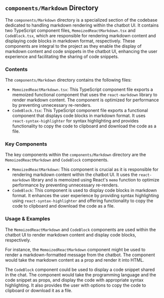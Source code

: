 
## `components/Markdown` Directory

The `components/Markdown` directory is a specialized section of the codebase dedicated to handling markdown rendering within the chatbot UI. It contains two TypeScript component files, `MemoizedReactMarkdown.tsx` and `CodeBlock.tsx`, which are responsible for rendering markdown content and displaying code blocks in markdown format, respectively. These components are integral to the project as they enable the display of markdown content and code snippets in the chatbot UI, enhancing the user experience and facilitating the sharing of code snippets.

### Contents

The `components/Markdown` directory contains the following files:

- `MemoizedReactMarkdown.tsx`: This TypeScript component file exports a memoized functional component that uses the `react-markdown` library to render markdown content. The component is optimized for performance by preventing unnecessary re-renders.
- `CodeBlock.tsx`: This TypeScript component file exports a functional component that displays code blocks in markdown format. It uses `react-syntax-highlighter` for syntax highlighting and provides functionality to copy the code to clipboard and download the code as a file.

### Key Components

The key components within the `components/Markdown` directory are the `MemoizedReactMarkdown` and `CodeBlock` components.

- `MemoizedReactMarkdown`: This component is crucial as it is responsible for rendering markdown content within the chatbot UI. It uses the `react-markdown` library and is memoized using React's `memo` function to optimize performance by preventing unnecessary re-renders.
- `CodeBlock`: This component is used to display code blocks in markdown format. It enhances the user experience by providing syntax highlighting using `react-syntax-highlighter` and offering functionality to copy the code to clipboard and download the code as a file.

### Usage & Examples

The `MemoizedReactMarkdown` and `CodeBlock` components are used within the chatbot UI to render markdown content and display code blocks, respectively.

For instance, the `MemoizedReactMarkdown` component might be used to render a markdown-formatted message from the chatbot. The component would take the markdown content as a prop and render it into HTML.

The `CodeBlock` component could be used to display a code snippet shared in the chat. The component would take the programming language and the code snippet as props, and display the code with appropriate syntax highlighting. It also provides the user with options to copy the code to clipboard or download it as a file.
